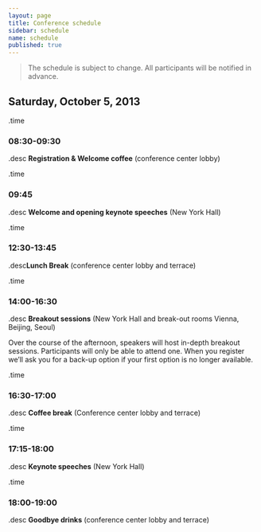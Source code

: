 ```yaml
---
layout: page
title: Conference schedule
sidebar: schedule
name: schedule
published: true
---
```


> The schedule is subject to change. All participants will be notified in advance.

## Saturday, October 5, 2013
.time
### 08:30-09:30
.desc
**Registration & Welcome coffee** (conference center lobby)

.time
### 09:45
.desc
**Welcome and opening keynote speeches** (New York Hall)

.time
### 12:30-13:45
.desc**Lunch Break** (conference center lobby and terrace)

.time
### 14:00-16:30
.desc
**Breakout sessions** (New York Hall and break-out rooms Vienna, Beijing, Seoul)

Over the course of the afternoon, speakers will host in-depth breakout sessions. Participants will only be able to attend one. When you register we’ll ask you for a back-up option if your first option is no longer available.

.time
### 16:30-17:00
.desc
**Coffee break** (Conference center lobby and terrace)
    
.time
### 17:15-18:00
.desc
**Keynote speeches** (New York Hall) 
    
.time
### 18:00-19:00
.desc
**Goodbye drinks** (conference center lobby and terrace)